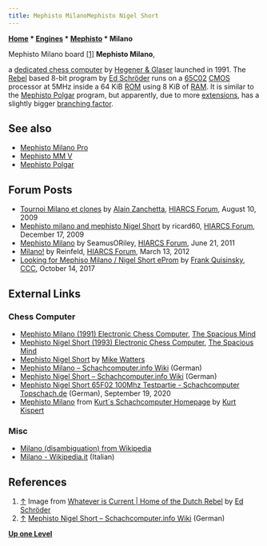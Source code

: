 ```yaml
---
title: Mephisto MilanoMephisto Nigel Short
---
```

**[Home](Home "Home") \* [Engines](Engines "Engines") \* [Mephisto](Mephisto "Mephisto") \* Milano**



 [](http://rebel13.nl/home/whatever.html) Mephisto Milano board <a id="cite-note-1" href="#cite-ref-1">[1]</a> 
**Mephisto Milano**,  

a [dedicated chess computer](Dedicated_Chess_Computers "Dedicated Chess Computers") by [Hegener & Glaser](Hegener_%26_Glaser "Hegener & Glaser") launched in 1991. 
The [Rebel](Rebel "Rebel") based 8-bit program by [Ed Schröder](Ed_Schroder "Ed Schroder") runs on a [65C02](6502 "6502") [CMOS](https://en.wikipedia.org/wiki/CMOS) processor at 5MHz inside a 64 KiB [ROM](Memory#ROM "Memory") using 8 KiB of [RAM](Memory#RAM "Memory"). 
It is similar to the [Mephisto Polgar](Mephisto_Polgar "Mephisto Polgar") program, but apparently, due to more [extensions](Extensions "Extensions"), has a slightly bigger [branching factor](Branching_Factor "Branching Factor"). 



## See also


* [Mephisto Milano Pro](index.php?title=Mephisto_Milano_Pro&action=edit&redlink=1 "Mephisto Milano Pro (page does not exist)")
* [Mephisto MM V](Mephisto_MM_V "Mephisto MM V")
* [Mephisto Polgar](Mephisto_Polgar "Mephisto Polgar")


## Forum Posts


* [Tournoi Milano et clones](https://www.hiarcs.net/forums/viewtopic.php?t=2542) by [Alain Zanchetta](index.php?title=Alain_Zanchetta&action=edit&redlink=1 "Alain Zanchetta (page does not exist)"), [HIARCS Forum](Computer_Chess_Forums "Computer Chess Forums"), August 10, 2009
* [Mephisto milano and mephisto Nigel Short](https://www.hiarcs.net/forums/viewtopic.php?t=2844) by ricard60, [HIARCS Forum](Computer_Chess_Forums "Computer Chess Forums"), December 17, 2009
* [Mephisto Milano](https://www.hiarcs.net/forums/viewtopic.php?t=4244) by SeamusORiley, [HIARCS Forum](Computer_Chess_Forums "Computer Chess Forums"), June 21, 2011
* [Milano!](https://www.hiarcs.net/forums/viewtopic.php?t=4732) by Reinfeld, [HIARCS Forum](Computer_Chess_Forums "Computer Chess Forums"), March 13, 2012
* [Looking for Mephiso Milano / Nigel Short eProm](http://www.talkchess.com/forum3/viewtopic.php?f=2&t=65445) by [Frank Quisinsky](Frank_Quisinsky "Frank Quisinsky"), [CCC](CCC "CCC"), October 14, 2017


## External Links


### Chess Computer


* [Mephisto Milano (1991) Electronic Chess Computer](http://www.spacious-mind.com/html/milano.html), [The Spacious Mind](The_Spacious_Mind "The Spacious Mind")
* [Mephisto Nigel Short (1993) Electronic Chess Computer](http://www.spacious-mind.com/html/nigel_short.html), [The Spacious Mind](The_Spacious_Mind "The Spacious Mind")
* [Mephisto Nigel Short](http://www.chesscomputeruk.com/html/mephisto_nigel_short.html) by [Mike Watters](Mike_Watters "Mike Watters")
* [Mephisto Milano – Schachcomputer.info Wiki](https://www.schach-computer.info/wiki/index.php/Mephisto_Milano) (German)
* [Mephisto Nigel Short – Schachcomputer.info Wiki](https://www.schach-computer.info/wiki/index.php/Mephisto_Nigel_Short) (German)
* [Mephisto Nigel Short 65F02 100Mhz Testpartie - Schachcomputer Topschach.de](https://schach.computer/mephisto-nigel-short-65f02-100mhz-testpartie/) (German), September 19, 2020
* [Mephisto Milano](http://www.schachcomputer.at/milano.htm) from [Kurt´s Schachcomputer Homepage](http://www.schachcomputer.at/index.htm) by [Kurt Kispert](Kurt_Kispert "Kurt Kispert")


### Misc


* [Milano (disambiguation) from Wikipedia](https://en.wikipedia.org/wiki/Milano_(disambiguation))
* [Milano - Wikipedia.it](https://it.wikipedia.org/wiki/Milano) (Italian)


## References


1. <a id="cite-ref-1" href="#cite-note-1">↑</a> Image from [Whatever is Current | Home of the Dutch Rebel](http://rebel13.nl/home/whatever.html) by [Ed Schröder](Ed_Schroder "Ed Schroder")
2. <a id="cite-ref-2" href="#cite-note-2">↑</a> [Mephisto Nigel Short – Schachcomputer.info Wiki](https://www.schach-computer.info/wiki/index.php/Mephisto_Nigel_Short) (German)

**[Up one Level](Mephisto "Mephisto")**







 
